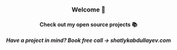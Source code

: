 <h3 align="center">Welcome 👋</h3>
<h4 align="center">Check out my open source projects 📚</h4>
<h5 align="center">Have a project in mind? Book free call → shatlykabdullayev.com </h5>


